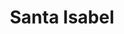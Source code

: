 ---
title: "Santa Isabel"
url: /villa-alemana/santa-isabel-avenida-vicepresidente-bernardo-leighton/
shop: supermercado
---